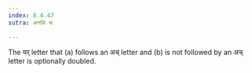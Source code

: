 ```yaml
---
index: 8.4.47
sutra: अनचि च

---
```

The यर् letter that (a) follows an अच्  letter and (b) is not followed by an  अच्  letter is optionally doubled. 



